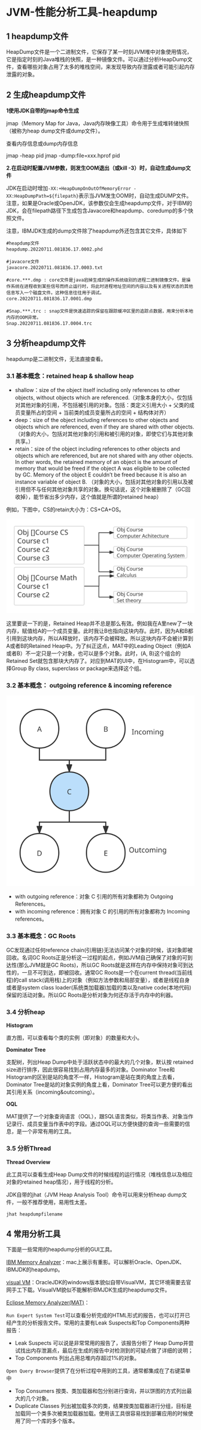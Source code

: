 ﻿# JVM-性能分析工具-heapdump

## 1 heapdump文件

HeapDump文件是一个二进制文件，它保存了某一时刻JVM堆中对象使用情况，它是指定时刻的Java堆栈的快照，是一种镜像文件。可以通过分析HeapDump文件，查看哪些对象占用了太多的堆栈空间，来发现导致内存泄露或者可能引起内存泄露的对象。

## 2 生成heapdump文件

**1使用JDK自带的jmap命令生成**

jmap（Memory Map for Java，Java内存映像工具）命令用于生成堆转储快照（被称为heap dump文件或dump文件）。

查看内存信息或dump内存信息

jmap -heap pid
jmap -dump:file=xxx.hprof pid

**2.在启动时配置JVM参数，则发生OOM退出（或kill -3）时，自动生成dump文件**

JDK在启动时增加`-XX:+HeapDumpOnOutOfMemoryError -XX:HeapDumpPath=${filepath}`表示当JVM发生OOM时，自动生成DUMP文件。注意，如果是Oracle或OpenJDK，该参数仅会生成heapdump文件，对于IBM的JDK，会在filepath路径下生成包含Javacore和heapdump、coredump的多个快照文件。


注意，IBMJDK生成的dump文件除了heapdump外还包含其它文件，具体如下

```
#heapdump文件
heapdump.20220711.081836.17.0002.phd

#javacore文件
javacore.20220711.081836.17.0003.txt

#core.***.dmp : core文件是java宕掉生成的操作系统级别的进程二进制镜像文件。是操作系统在进程收到某些信号而终止运行时，将此时进程地址空间的内容以及有关进程状态的其他信息写入一个磁盘文件。这种信息往往用于调试。
core.20220711.081836.17.0001.dmp

#Snap.***.trc : snap文件是快速追踪的保留在跟踪缓冲区里的追踪点数据，用来分析本地内存的OOM异常。
Snap.20220711.081836.17.0004.trc
```

## 3 分析heapdump文件

heapdump是二进制文件，无法直接查看。

### 3.1 基本概念：retained heap & shallow heap

* shallow：size of the object itself including only references to other objects, without objects which are referenced.（对象本身的大小，仅包括对其他对象的引用，不包括被引用的对象。包括：类定义引用大小 + 父类的成员变量所占的空间 + 当前类的成员变量所占的空间 + 结构体对齐）
* deep：size of the object including references to other objects and objects which are referenced, even if they are shared with other objects.（对象的大小，包括对其他对象的引用和被引用的对象，即使它们与其他对象共享。）
* retain：size of the object including references to other objects and objects which are referenced, but are not shared with any other objects. In other words, the retained memory of an object is the amount of memory that would be freed if the object A was eligible to be collected by GC. Memory of the object E couldn’t be freed because it is also an instance variable of object B. （对象的大小，包括对其他对象的引用以及被引用但不与任何其他对象共享的对象。换句话说，这个对象被删除了（GC回收掉），能节省出多少内存，这个值就是所谓的retained heap）

例如，下图中，CS的retain大小为：CS+CA+OS。

![](https://raw.githubusercontent.com/yixy4app/images/picgo/202305030827629.svg)

这里要说一下的是，Retained Heap并不总是那么有效。例如我在A里new了一块内存，赋值给A的一个成员变量。此时我让B也指向这块内存。此时，因为A和B都引用到这块内存，所以A释放时，该内存不会被释放。所以这块内存不会被计算到A或者B的Retained Heap中。为了纠正这点，MAT中的Leading Object（例如A或者B）不一定只是一个对象，也可以是多个对象。此时，(A, B)这个组合的Retained Set就包含那块大内存了。对应到MAT的UI中，在Histogram中，可以选择Group By class, superclass or package来选择这个组。

### 3.2 基本概念： outgoing reference & incoming reference

![](https://raw.githubusercontent.com/yixy4app/images/picgo/202305030827893.svg)

* with outgoing reference：对象 C 引用的所有对象都称为 Outgoing References。
* with incoming reference：拥有对象 C 的引用的所有对象都称为 Incoming references。

### 3.3 基本概念：GC Roots

GC发现通过任何reference chain(引用链)无法访问某个对象的时候，该对象即被回收。名词GC Roots正是分析这一过程的起点，例如JVM自己确保了对象的可到达性(那么JVM就是GC Roots)，所以GC Roots就是这样在内存中保持对象可到达性的，一旦不可到达，即被回收。通常GC Roots是一个在current thread(当前线程)的call stack(调用栈)上的对象（例如方法参数和局部变量），或者是线程自身或者是system class loader(系统类加载器)加载的类以及native code(本地代码)保留的活动对象。所以GC Roots是分析对象为何还存活于内存中的利器。

### 3.4 分析heap

**Histogram**

直方图，可以查看每个类的实例（即对象）的数量和大小。

**Dominator Tree**

支配树，列出Heap Dump中处于活跃状态中的最大的几个对象，默认按 retained size进行排序，因此很容易找到占用内存最多的对象。Dominator Tree和Histogram的区别是站的角度不一样，Histogram是站在类的角度上去看，Dominator Tree是站的对象实例的角度上看，Dominator Tree可以更方便的看出其引用关系（incoming&outcoming）。

**OQL**

MAT提供了一个对象查询语言（OQL），跟SQL语言类似，将类当作表、对象当作记录行、成员变量当作表中的字段。通过OQL可以方便快捷的查询一些需要的信息，是一个非常有用的工具。

### 3.5 分析Thread

**Thread Overview**

此工具可以查看生成Heap Dump文件的时候线程的运行情况（堆栈信息以及相应对象的retained heap情况），用于线程的分析。

JDK自带的jhat（JVM Heap Analysis Tool）命令可以用来分析heap dump文件，一般不推荐使用，易用性太差。

```
jhat heapdumpfilename
```

## 4 常用分析工具

下面是一些常用的heapdump分析的GUI工具。

[IBM Memory Analyzer](https://public.dhe.ibm.com/software/websphere/appserv/support/tools/HeapAnalyzer/ha457.jar)：mac上展示有重影。可以解析Oracle、OpenJDK、IBMJDK的heapdump。

[visual VM](https://visualvm.github.io/download.html)：OracleJDK的windows版本貌似自带VisualVM，其它环境需要去官网手工下载。VisualVM貌似不能解析IBMJDK生成的heapdump文件。

[Eclipse Memory Analyzer(MAT)](https://www.eclipse.org/mat/downloads.php)：

`Run Expert System Test`可以查看分析完成的HTML形式的报告，也可以打开已经产生的分析报告文件。常用的主要有Leak Suspects和Top Components两种报告：

* Leak Suspects 可以说是非常常用的报告了，该报告分析了 Heap Dump并尝试找出内存泄漏点，最后在生成的报告中对检测到的可疑点做了详细的说明；
* Top Components 列出占用总堆内存超过1%的对象。

`Open Query Browser`提供了在分析过程中用到的工具，通常都集成在了右键菜单中

* Top Consumers 按类、类加载器和包分别进行查询，并以饼图的方式列出最大的几个对象。
* Duplicate Classes 列出被加载多次的类，结果按类加载器进行分组，目标是加载同一个类多次被类加载器加载。使用该工具很容易找到部署应用的时候使用了同一个库的多个版本。
